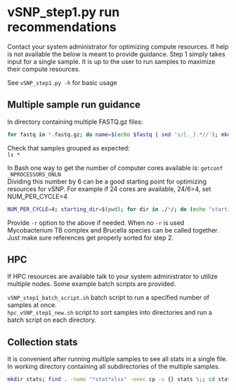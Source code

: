 # vSNP_step1.py run recommendations

Contact your system administrator for optimizing compute resources.  If help is not available the below is meant to provide guidance.  Step 1 simply takes input for a single sample.  It is up to the user to run samples to maximize their compute resources.

See `vSNP_step1.py -h` for basic usage

## Multiple sample run guidance

In directory containing multiple FASTQ.gz files:<br>

```bash
for fastq in *.fastq.gz; do name=$(echo $fastq | sed 's/[._].*//'); mkdir -p $name; mv -v $fastq $name/; done
```

Check that samples grouped as expected:<br>
`ls *`

In Bash one way to get the number of computer cores available is:  `getconf _NPROCESSORS_ONLN`<br>
Dividing this number by 6 can be a good starting point for optimizing resources for vSNP.  For example if 24 cores are available, 24/6=4, set NUM_PER_CYCLE=4

```bash
NUM_PER_CYCLE=4; starting_dir=$(pwd); for dir in ./*/; do (echo "starting: $dir"; cd ./$dir; vSNP_step1.py -r1 *_R1*.fastq.gz -r2 *_R2*.fastq.gz; cd $starting_dir) & let count+=1; [[ $((count%NUM_PER_CYCLE)) -eq 0 ]] && wait; done
```

Provide `-r` option to the above if needed.  When no `-r` is used Mycobacterium TB complex and Brucella species can be called together.  Just make sure references get properly sorted for step 2.

## HPC

If HPC resources are available talk to your system administrator to utilize multiple nodes.  Some example batch scripts are provided.

`vSNP_step1_batch_script.sh` batch script to run a specified number of samples at once.<br>
`hpc_vSNP_step1_new.sh` script to sort samples into directories and run a batch script on each directory.

## Collection stats

It is convenient after running multiple samples to see all stats in a single file.  In working directory containing all subdirectories of the multiple samples.<br>

```bash
mkdir stats; find . -name "*stat*xlsx" -exec cp -v {} stats \;; cd stats; excel_append_files.py
```